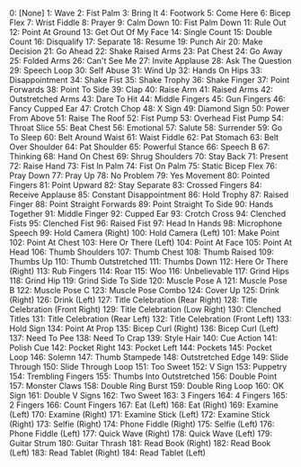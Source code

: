 ﻿0: \[None\]
1: Wave
2: Fist Palm
3: Bring It
4: Footwork
5: Come Here
6: Bicep Flex
7: Wrist Fiddle
8: Prayer
9: Calm Down
10: Fist Palm Down
11: Rule Out
12: Point At Ground
13: Get Out Of My Face
14: Single Count
15: Double Count
16: Disqualify
17: Separate
18: Resume
19: Punch Air
20: Make Decision
21: Go Ahead
22: Shake Raised Arms
23: Pat Chest
24: Go Away
25: Folded Arms
26: Can't See Me
27: Invite Applause
28: Ask The Question
29: Speech Loop
30: Self Abuse
31: Wind Up
32: Hands On Hips
33: Disappointment
34: Shake Fist
35: Shake Trophy
36: Shake Finger
37: Point Forwards
38: Point To Side
39: Clap
40: Raise Arm
41: Raised Arms
42: Outstretched Arms
43: Dare To Hit
44: Middle Fingers
45: Gun Fingers
46: Fancy Cupped Ear
47: Crotch Chop
48: X Sign
49: Diamond Sign
50: Power From Above
51: Raise The Roof
52: Fist Pump
53: Overhead Fist Pump
54: Throat Slice
55: Beat Chest
56: Emotional
57: Salute
58: Surrender
59: Go To Sleep
60: Belt Around Waist
61: Waist Fiddle
62: Pat Stomach
63: Belt Over Shoulder
64: Pat Shoulder
65: Powerful Stance
66: Speech B
67: Thinking
68: Hand On Chest
69: Shrug Shoulders
70: Stay Back
71: Present
72: Raise Hand
73: Fist In Palm
74: Fist On Palm
75: Static Bicep Flex
76: Pray Down
77: Pray Up
78: No Problem
79: Yes Movement
80: Pointed Fingers
81: Point Upward
82: Stay Separate
83: Crossed Fingers
84: Receive Applause
85: Constant Disappointment
86: Hold Trophy
87: Raised Finger
88: Point Straight Forwards
89: Point Straight To Side
90: Hands Together
91: Middle Finger
92: Cupped Ear
93: Crotch Cross
94: Clenched Fists
95: Clenched Fist
96: Raised Fist
97: Head In Hands
98: Microphone Speech
99: Hold Camera (Right)
100: Hold Camera (Left)
101: Make Point
102: Point At Chest
103: Here Or There (Left)
104: Point At Face
105: Point At Head
106: Thumb Shoulders
107: Thumb Chest
108: Thumb Raised
109: Thumbs Up
110: Thumb Outstretched
111: Thumbs Down
112: Here Or There (Right)
113: Rub Fingers
114: Roar
115: Woo
116: Unbelievable
117: Grind Hips
118: Grind Hip
119: Grind Side To Side
120: Muscle Pose A
121: Muscle Pose B
122: Muscle Pose C
123: Muscle Pose Combo
124: Cover Up
125: Drink (Right)
126: Drink (Left)
127: Title Celebration (Rear Right)
128: Title Celebration (Front Right)
129: Title Celebration (Low Right)
130: Clenched Titles
131: Title Celebration (Rear Left)
132: Title Celebration (Front Left)
133: Hold Sign
134: Point At Prop
135: Bicep Curl (Right)
136: Bicep Curl (Left)
137: Need To Pee
138: Need To Crap
139: Style Hair
140: Cue Action
141: Polish Cue
142: Pocket Right
143: Pocket Left
144: Pockets
145: Pocket Loop
146: Solemn
147: Thumb Stampede
148: Outstretched Edge
149: Slide Through
150: Slide Through Loop
151: Too Sweet
152: V Sign
153: Puppetry
154: Trembling Fingers
155: Thumbs Into Outstretched
156: Double Point
157: Monster Claws
158: Double Ring Burst
159: Double Ring Loop
160: OK Sign
161: Double V Signs
162: Two Sweet
163: 3 Fingers
164: 4 Fingers
165: 2 Fingers
166: Count Fingers
167: Eat (Left)
168: Eat (Right)
169: Examine (Left)
170: Examine (Right)
171: Examine Stick (Left)
172: Examine Stick (Right)
173: Selfie (Right)
174: Phone Fiddle (Right)
175: Selfie (Left)
176: Phone Fiddle (Left)
177: Quick Wave (Right)
178: Quick Wave (Left)
179: Guitar Strum
180: Guitar Thrash
181: Read Book (Right)
182: Read Book (Left)
183: Read Tablet (Right)
184: Read Tablet (Left)